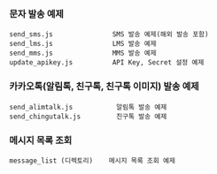 ### 문자 발송 예제
```
send_sms.js               SMS 발송 예제(해외 발송 포함)
send_lms.js               LMS 발송 예제
send_mms.js               MMS 발송 예제
update_apikey.js          API Key, Secret 설정 예제
```

### 카카오톡(알림톡, 친구톡, 친구톡 이미지) 발송 예제
```
send_alimtalk.js           알림톡 발송 예제
send_chingutalk.js         친구톡 발송 예제
```

### 메시지 목록 조회
```
message_list (디렉토리)    메시지 목록 조회 예제
````
